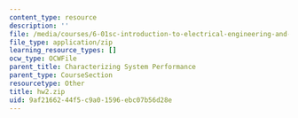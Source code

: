 ```yaml
---
content_type: resource
description: ''
file: /media/courses/6-01sc-introduction-to-electrical-engineering-and-computer-science-i-spring-2011/9af2166244f5c9a01596ebc07b56d28e_hw2.zip
file_type: application/zip
learning_resource_types: []
ocw_type: OCWFile
parent_title: Characterizing System Performance
parent_type: CourseSection
resourcetype: Other
title: hw2.zip
uid: 9af21662-44f5-c9a0-1596-ebc07b56d28e
---
```

